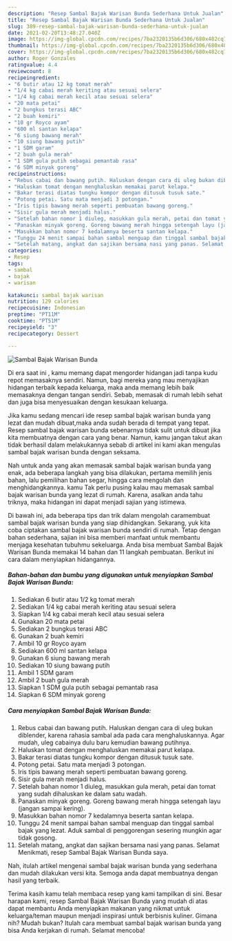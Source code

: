 ```yaml
---
description: "Resep Sambal Bajak Warisan Bunda Sederhana Untuk Jualan"
title: "Resep Sambal Bajak Warisan Bunda Sederhana Untuk Jualan"
slug: 389-resep-sambal-bajak-warisan-bunda-sederhana-untuk-jualan
date: 2021-02-20T13:48:27.040Z
image: https://img-global.cpcdn.com/recipes/7ba2320135b6d306/680x482cq70/sambal-bajak-warisan-bunda-foto-resep-utama.jpg
thumbnail: https://img-global.cpcdn.com/recipes/7ba2320135b6d306/680x482cq70/sambal-bajak-warisan-bunda-foto-resep-utama.jpg
cover: https://img-global.cpcdn.com/recipes/7ba2320135b6d306/680x482cq70/sambal-bajak-warisan-bunda-foto-resep-utama.jpg
author: Roger Gonzales
ratingvalue: 4.4
reviewcount: 8
recipeingredient:
- "6 butir atau 12 kg tomat merah"
- "1/4 kg cabai merah keriting atau sesuai selera"
- "1/4 kg cabai merah kecil atau sesuai selera"
- "20 mata petai"
- "2 bungkus terasi ABC"
- "2 buah kemiri"
- "10 gr Royco ayam"
- "600 ml santan kelapa"
- "6 siung bawang merah"
- "10 siung bawang putih"
- "1 SDM garam"
- "2 buah gula merah"
- "1 SDM gula putih sebagai pemantab rasa"
- "6 SDM minyak goreng"
recipeinstructions:
- "Rebus cabai dan bawang putih. Haluskan dengan cara di uleg bukan diblender, karena rahasia sambal ada pada cara menghaluskannya. Agar mudah, uleg cabainya dulu baru kemudian bawang putihnya."
- "Haluskan tomat dengan menghaluskan memakai parut kelapa."
- "Bakar terasi diatas tungku kompor dengan ditusuk tusuk sate."
- "Potong petai. Satu mata menjadi 3 potongan."
- "Iris tipis bawang merah seperti pembuatan bawang goreng."
- "Sisir gula merah menjadi halus."
- "Setelah bahan nomor 1 diuleg, masukkan gula merah, petai dan tomat yang sudah dihaluskan ke dalam satu wadah."
- "Panaskan minyak goreng. Goreng bawang merah hingga setengah layu (jangan sampai kering)."
- "Masukkan bahan nomor 7 kedalamnya beserta santan kelapa."
- "Tunggu 24 menit sampai bahan sambal menguap dan tinggal sambal bajak yang lezat. Aduk sambal di penggorengan sesering mungkin agar tidak gosong."
- "Setelah matang, angkat dan sajikan bersama nasi yang panas. Selamat Menikmati, resep Sambal Bajak Warisan Bunda saya."
categories:
- Resep
tags:
- sambal
- bajak
- warisan

katakunci: sambal bajak warisan 
nutrition: 129 calories
recipecuisine: Indonesian
preptime: "PT11M"
cooktime: "PT51M"
recipeyield: "3"
recipecategory: Dessert

---
```



![Sambal Bajak Warisan Bunda](https://img-global.cpcdn.com/recipes/7ba2320135b6d306/680x482cq70/sambal-bajak-warisan-bunda-foto-resep-utama.jpg)

Di era  saat ini , kamu memang dapat mengorder hidangan jadi tanpa kudu repot memasaknya sendiri. Namun, bagi mereka yang mau menyajikan hidangan terbaik kepada keluarga, maka anda memang lebih baik memasaknya dengan tangan sendiri. Sebab, memasak di rumah lebih sehat dan juga bisa menyesuaikan dengan kesukaan keluarga.

Jika kamu sedang mencari ide resep sambal bajak warisan bunda yang lezat dan mudah dibuat,maka anda sudah berada di tempat yang tepat. Resep sambal bajak warisan bunda  sebenarnya tidak sulit untuk dibuat jika kita membuatnya dengan cara yang benar. Namun, kamu jangan takut akan tidak berhasil dalam melakukannya 
sebab di artikel ini kami akan mengulas sambal bajak warisan bunda dengan seksama.  



Nah untuk anda yang akan memasak sambal bajak warisan bunda yang enak, ada beberapa langkah yang bisa dilakukan, pertama memilih jenis bahan, lalu pemilihan bahan segar, hingga cara mengolah dan menghidangkannya. kamu Tak perlu pusing kalau mau memasak sambal bajak warisan bunda yang lezat di rumah. Karena, asalkan anda  tahu triknya, maka hidangan ini dapat menjadi sajian yang istimewa.

Di bawah ini, ada beberapa tips dan trik dalam mengolah caramembuat sambal bajak warisan bunda yang siap dihidangkan. Sekarang, yuk kita coba ciptakan sambal bajak warisan bunda sendiri di rumah. Tetap dengan bahan sederhana, sajian ini bisa memberi manfaat untuk membantu menjaga kesehatan tubuhmu sekeluarga. Anda bisa membuat Sambal Bajak Warisan Bunda memakai 14 bahan dan 11 langkah pembuatan. Berikut ini cara dalam menyiapkan hidangannya.

<!--inarticleads1-->

##### Bahan-bahan dan bumbu yang digunakan untuk menyiapkan Sambal Bajak Warisan Bunda:

1. Sediakan 6 butir atau 1/2 kg tomat merah
1. Sediakan 1/4 kg cabai merah keriting atau sesuai selera
1. Siapkan 1/4 kg cabai merah kecil atau sesuai selera
1. Gunakan 20 mata petai
1. Sediakan 2 bungkus terasi ABC
1. Gunakan 2 buah kemiri
1. Ambil 10 gr Royco ayam
1. Sediakan 600 ml santan kelapa
1. Gunakan 6 siung bawang merah
1. Sediakan 10 siung bawang putih
1. Ambil 1 SDM garam
1. Ambil 2 buah gula merah
1. Siapkan 1 SDM gula putih sebagai pemantab rasa
1. Siapkan 6 SDM minyak goreng




<!--inarticleads2-->

##### Cara menyiapkan Sambal Bajak Warisan Bunda:

1. Rebus cabai dan bawang putih. Haluskan dengan cara di uleg bukan diblender, karena rahasia sambal ada pada cara menghaluskannya. Agar mudah, uleg cabainya dulu baru kemudian bawang putihnya.
1. Haluskan tomat dengan menghaluskan memakai parut kelapa.
1. Bakar terasi diatas tungku kompor dengan ditusuk tusuk sate.
1. Potong petai. Satu mata menjadi 3 potongan.
1. Iris tipis bawang merah seperti pembuatan bawang goreng.
1. Sisir gula merah menjadi halus.
1. Setelah bahan nomor 1 diuleg, masukkan gula merah, petai dan tomat yang sudah dihaluskan ke dalam satu wadah.
1. Panaskan minyak goreng. Goreng bawang merah hingga setengah layu (jangan sampai kering).
1. Masukkan bahan nomor 7 kedalamnya beserta santan kelapa.
1. Tunggu 24 menit sampai bahan sambal menguap dan tinggal sambal bajak yang lezat. Aduk sambal di penggorengan sesering mungkin agar tidak gosong.
1. Setelah matang, angkat dan sajikan bersama nasi yang panas. Selamat Menikmati, resep Sambal Bajak Warisan Bunda saya.




Nah, itulah artikel mengenai  sambal bajak warisan bunda  yang sederhana dan mudah dilakukan versi kita. Semoga anda dapat membuatnya dengan hasil yang terbaik. 

Terima kasih kamu telah membaca resep yang kami tampilkan di sini. Besar harapan kami, resep  Sambal Bajak Warisan Bunda yang mudah di atas dapat membantu Anda menyiapkan makanan yang nikmat untuk keluarga/teman maupun menjadi inspirasi untuk berbisnis kuliner. Gimana nih? Mudah bukan? Itulah cara membuat sambal bajak warisan bunda yang bisa Anda kerjakan di rumah. Selamat mencoba!

